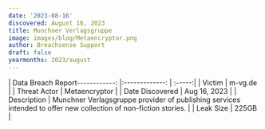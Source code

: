 ```yaml
---
date: '2023-08-16'
discovered: August 16, 2023
title: Munchner Verlagsgruppe
image: images/blog/Metaencryptor.png
author: Breachsense Support
draft: false
yearmonths: 2023/august
---
```


| Data Breach Report------------:     |:-------------:    | :-----:|
| Victim      | m-vg.de      | 
| Threat Actor      |  Metaencryptor     | 
| Date Discovered      | Aug 16, 2023      | 
| Description      | Munchner Verlagsgruppe provider of publishing services intended to offer new collection of non-fiction stories.      | 
| Leak Size      | 225GB      | 

